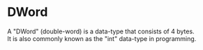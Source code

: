 # DWord

A "DWord" (double-word) is a data-type that consists of 4 bytes.  
It is also commonly known as the "int" data-type in programming.
